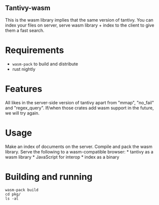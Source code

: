 ## Tantivy-wasm 

This is the wasm library implies that the same version of tantivy. You can index your files on server, serve wasm library + index to the client to give them a fast search.


# Requirements

- `wasm-pack` to build and distribute
- rust nightly

# Features

All likes in the server-side version of tantivy apart from "mmap", "no\_fail" and "regex\_query". If/when those crates add wasm support in the future, we will try again.

# Usage

Make an index of documents on the server. Compile and pack the wasm library. Serve the following to a wasm-compatible browser:
    * tantivy as a wasm library
    * JavaScript for interop
    * index as a binary


# Building and running

    wasm-pack build
    cd pkg/
    ls -al

